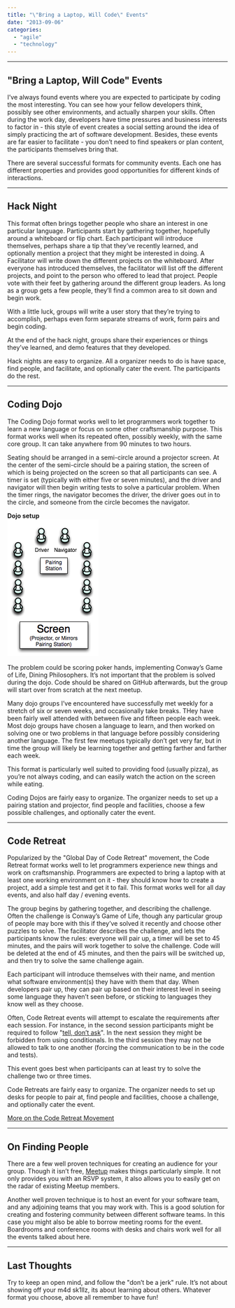 ```yaml
---
title: "\"Bring a Laptop, Will Code\" Events"
date: "2013-09-06"
categories: 
  - "agile"
  - "technology"
---
```


* * *

## "Bring a Laptop, Will Code" Events

I’ve always found events where you are expected to participate by coding the most interesting. You can see how your fellow developers think, possibly see other environments, and actually sharpen your skills. Often during the work day, developers have time pressures and business interests to factor in - this style of event creates a social setting around the idea of simply practicing the art of software development. Besides, these events are far easier to facilitate - you don’t need to find speakers or plan content, the participants themselves bring that.

There are several successful formats for community events. Each one has different properties and provides good opportunities for different kinds of interactions.

* * *

## Hack Night

This format often brings together people who share an interest in one particular language. Participants start by gathering together, hopefully around a whiteboard or flip chart. Each participant will introduce themselves, perhaps share a tip that they’ve recently learned, and optionally mention a project that they might be interested in doing. A Facilitator will write down the different projects on the whiteboard. After everyone has introduced themselves, the facilitator will list off the different projects, and point to the person who offered to lead that project. People vote with their feet by gathering around the different group leaders. As long as a group gets a few people, they’ll find a common area to sit down and begin work.

With a little luck, groups will write a user story that they’re trying to accomplish, perhaps even form separate streams of work, form pairs and begin coding.

At the end of the hack night, groups share their experiences or things they’ve learned, and demo features that they developed.

Hack nights are easy to organize. All a organizer needs to do is have space, find people, and facilitate, and optionally cater the event. The participants do the rest.

* * *

## Coding Dojo

The Coding Dojo format works well to let programmers work together to learn a new language or focus on some other craftsmanship purpose. This format works well when its repeated often, possibly weekly, with the same core group. It can take anywhere from 90 minutes to two hours.

Seating should be arranged in a semi-circle around a projector screen. At the center of the semi-circle should be a pairing station, the screen of which is being projected on the screen so that all participants can see. A timer is set (typically with either five or seven minutes), and the driver and navigator will then begin writing tests to solve a particular problem. When the timer rings, the navigator becomes the driver, the driver goes out in to the circle, and someone from the circle becomes the navigator.

**Dojo setup**  
![images/coding-dojo.png](images/coding-dojo.png)

The problem could be scoring poker hands, implementing Conway’s Game of Life, Dining Philosophers. It’s not important that the problem is solved during the dojo. Code should be shared on GitHub afterwards, but the group will start over from scratch at the next meetup.

Many dojo groups I’ve encountered have successfully met weekly for a stretch of six or seven weeks, and occasionally take breaks. THey have been fairly well attended with between five and fifteen people each week. Most dojo groups have chosen a language to learn, and then worked on solving one or two problems in that language before possibly considering another language. The first few meetups typically don’t get very far, but in time the group will likely be learning together and getting farther and farther each week.

This format is particularly well suited to providing food (usually pizza), as you’re not always coding, and can easily watch the action on the screen while eating.

Coding Dojos are fairly easy to organize. The organizer needs to set up a pairing station and projector, find people and facilities, choose a few possible challenges, and optionally cater the event.

* * *

## Code Retreat

Popularized by the "Global Day of Code Retreat" movement, the Code Retreat format works well to let programmers experience new things and work on craftsmanship. Programmers are expected to bring a laptop with at least one working environment on it - they should know how to create a project, add a simple test and get it to fail. This format works well for all day events, and also half day / evening events.

The group begins by gathering together, and describing the challenge. Often the challenge is Conway’s Game of Life, though any particular group of people may bore with this if they’ve solved it recently and choose other puzzles to solve. The facilitator describes the challenge, and lets the participants know the rules: everyone will pair up, a timer will be set to 45 minutes, and the pairs will work together to solve the challenge. Code will be deleted at the end of 45 minutes, and then the pairs will be switched up, and then try to solve the same challenge again.

Each participant will introduce themselves with their name, and mention what software environment(s) they have with them that day. When developers pair up, they can pair up based on their interest level in seeing some language they haven’t seen before, or sticking to languages they know well as they choose.

Often, Code Retreat events will attempt to escalate the requirements after each session. For instance, in the second session participants might be required to follow "[tell, don’t ask](http://martinfowler.com/bliki/TellDontAsk.html)". In the next session they might be forbidden from using conditionals. In the third session they may not be allowed to talk to one another (forcing the communication to be in the code and tests).

This event goes best when participants can at least try to solve the challenge two or three times.

Code Retreats are fairly easy to organize. The organizer needs to set up desks for people to pair at, find people and facilities, choose a challenge, and optionally cater the event.

[More on the Code Retreat Movement](http://www.coderetreat.org)

* * *

## On Finding People

There are a few well proven techniques for creating an audience for your group. Though it isn’t free, [Meetup](http://www.meetup.com) makes things particularly simple. It not only provides you with an RSVP system, it also allows you to easily get on the radar of existing Meetup members.

Another well proven technique is to host an event for your software team, and any adjoining teams that you may work with. This is a good solution for creating and fostering community between different software teams. In this case you might also be able to borrow meeting rooms for the event. Boardrooms and conference rooms with desks and chairs work well for all the events talked about here.

* * *

## Last Thoughts

Try to keep an open mind, and follow the "don’t be a jerk" rule. It’s not about showing off your m4d sk1llz, its about learning about others. Whatever format you choose, above all remember to have fun!
